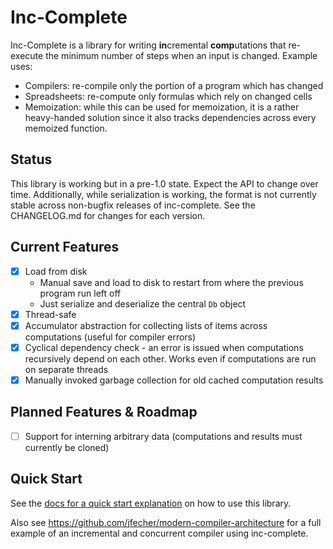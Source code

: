 # Inc-Complete

Inc-Complete is a library for writing **in**cremental **comp**utations that re-execute the minimum
number of steps when an input is changed. Example uses:

- Compilers: re-compile only the portion of a program which has changed
- Spreadsheets: re-compute only formulas which rely on changed cells
- Memoization: while this can be used for memoization, it is a rather heavy-handed solution since it also tracks dependencies across every memoized function.

## Status

This library is working but in a pre-1.0 state. Expect the API to change over time.
Additionally, while serialization is working, the format is not currently stable across non-bugfix releases of inc-complete.
See the CHANGELOG.md for changes for each version.

## Current Features

- [x] Load from disk
  - Manual save and load to disk to restart from where the previous program run left off
  - Just serialize and deserialize the central `Db` object
- [x] Thread-safe
- [x] Accumulator abstraction for collecting lists of items across computations (useful for compiler errors)
- [x] Cyclical dependency check - an error is issued when computations recursively depend on each other. Works even if computations are run on separate threads
- [x] Manually invoked garbage collection for old cached computation results

## Planned Features & Roadmap

- [ ] Support for interning arbitrary data (computations and results must currently be cloned)

## Quick Start

See the [docs for a quick start explanation](https://docs.rs/inc-complete/latest/inc_complete/) on how to use this library.

Also see https://github.com/jfecher/modern-compiler-architecture for a full example of an incremental and concurrent compiler using inc-complete.

